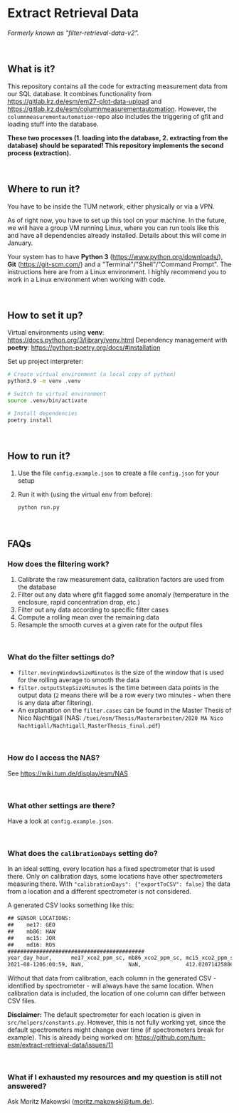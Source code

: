 # Extract Retrieval Data

_Formerly known as "filter-retrieval-data-v2"._

<br/>

## What is it?

This repository contains all the code for extracting measurement data from our SQL database. It combines functionality from https://gitlab.lrz.de/esm/em27-plot-data-upload and https://gitlab.lrz.de/esm/columnmeasurementautomation. However, the `columnmeasurementautomation`-repo also includes the triggering of gfit and loading stuff into the database.

**These two processes (1. loading into the database, 2. extracting from the database) should be separated! This repository implements the second process (extraction).**

<br/>

## Where to run it?

You have to be inside the TUM network, either physically or via a VPN.

As of right now, you have to set up this tool on your machine. In the future, we will have a group VM running Linux, where you can run tools like this and have all dependencies already installed. Details about this will come in January.

Your system has to have **Python 3** (https://www.python.org/downloads/), **Git** (https://git-scm.com/) and a "Terminal"/"Shell"/"Command Prompt". The instructions here are from a Linux environment. I highly recommend you to work in a Linux environment when working with code.

<br/>

## How to set it up?

Virtual environments using **venv**: https://docs.python.org/3/library/venv.html
Dependency management with **poetry**: https://python-poetry.org/docs/#installation

Set up project interpreter:

```bash
# Create virtual environment (a local copy of python)
python3.9 -m venv .venv

# Switch to virtual environment
source .venv/bin/activate

# Install dependencies
poetry install
```

<br/>

## How to run it?

1. Use the file `config.example.json` to create a file `config.json` for your setup

2. Run it with (using the virtual env from before):
    ```bash
    python run.py
    ```

<br/>

## FAQs

### How does the filtering work?

1. Calibrate the raw measurement data, calibration factors are used from the database
2. Filter out any data where gfit flagged some anomaly (temperature in the enclosure, rapid concentration drop, etc.)
3. Filter out any data according to specific filter cases
4. Compute a rolling mean over the remaining data
5. Resample the smooth curves at a given rate for the output files

<br/>

### What do the filter settings do?

-   `filter.movingWindowSizeMinutes` is the size of the window that is used for the rolling average to smooth the data
-   `filter.outputStepSizeMinutes` is the time between data points in the output data (`2` means there will be a row every two minutes - when there is any data after filtering).
-   An explanation on the `filter.cases` can be found in the Master Thesis of Nico Nachtigall (NAS: `/tuei/esm/Thesis/Masterarbeiten/2020 MA Nico Nachtigall/Nachtigall_MasterThesis_final.pdf`)

<br/>

### How do I access the NAS?

See https://wiki.tum.de/display/esm/NAS

<br/>

### What other settings are there?

Have a look at `config.example.json`.

<br/>

### What does the `calibrationDays` setting do?

In an ideal setting, every location has a fixed spectrometer that is used there. Only on calibration days, some locations have other spectrometers measuring there. With `"calibrationDays": {"exportToCSV": false}` the data from a location and a different spectrometer is not considered.

A generated CSV looks something like this:

```txt
## SENSOR LOCATIONS:
##    me17: GEO
##    mb86: HAW
##    mc15: JOR
##    md16: ROS
###########################################
year_day_hour,      me17_xco2_ppm_sc, mb86_xco2_ppm_sc, mc15_xco2_ppm_sc,   md16_xco2_ppm_sc
2021-08-1206:00:59, NaN,              NaN,              412.02071425886874, NaN
```

Without that data from calibration, each column in the generated CSV - identified by spectrometer - will always have the same location. When calibration data is included, the location of one column can differ between CSV files.

**Disclaimer:** The default spectrometer for each location is given in `src/helpers/constants.py`. However, this is not fully working yet, since the default spectrometers might change over time (if spectrometers break for example). This is already being worked on: https://github.com/tum-esm/extract-retrieval-data/issues/11

<br/>

### What if I exhausted my resources and my question is still not answered?

Ask Moritz Makowski (moritz.makowski@tum.de).
